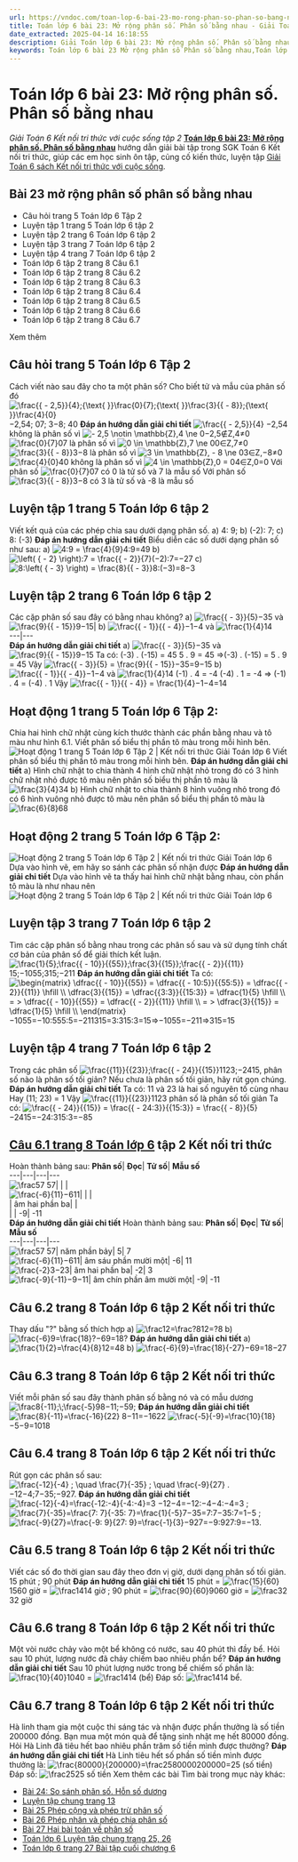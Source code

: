 ```yaml
---
url: https://vndoc.com/toan-lop-6-bai-23-mo-rong-phan-so-phan-so-bang-nhau-237555
title: Toán lớp 6 bài 23: Mở rộng phân số. Phân số bằng nhau - Giải Toán 6 Kết nối tri thức với cuộc sống tập 2 - VnDoc.com
date_extracted: 2025-04-14 16:18:55
description: Giải Toán lớp 6 bài 23: Mở rộng phân số. Phân số bằng nhau gồm lời giải chi tiết cho từng bài tập cho các em học sinh tham khảo luyện Giải Toán 6 Chương 6 sách Kết nối tri thức với cuộc sống tập 1.
keywords: Toán lớp 6 bài 23 Mở rộng phân số Phân số bằng nhau,Toán lớp 6 trang 8 tập 2 kết nối tri thức,Giải Toán 6 kết nối tri thức bài 23 trang 8,toán lớp 6 kết nối tri thức trang 8,toán 6,toán lớp 6,giải toán lớp 6,giải toán 6,toán lớp 6 kết nối tri thức,toán 6 kết nối tri thức,giải toán 6 tập 1 kết nối tri thức,giải toán 6 trang 8 Kết nối tri thức,Toán lớp 6 trang 8 kết nối tri thức,Mở rộng phân số Phân số bằng nhau,bài 23 mở rộng phân số phân số bằng nhau,toán lớp 6 bài 23
---
```


# Toán lớp 6 bài 23: Mở rộng phân số. Phân số bằng nhau
 _Giải Toán 6 Kết nối tri thức với cuộc sống tập 2_
[**Toán lớp 6 bài 23: Mở rộng phân số. Phân số bằng nhau**](<https://vndoc.com/toan-lop-6-bai-23-mo-rong-phan-so-phan-so-bang-nhau-237555>) hướng dẫn giải bài tập trong SGK Toán 6 Kết nối tri thức, giúp các em học sinh ôn tập, củng cố kiến thức, luyện tập [Giải Toán 6 sách Kết nối tri thức với cuộc sống](<https://vndoc.com/mon-toan-lop6>).
## **Bài 23 mở rộng phân số phân số bằng nhau**
  * Câu hỏi trang 5 Toán lớp 6 Tập 2
  * Luyện tập 1 trang 5 Toán lớp 6 tập 2
  * Luyện tập 2 trang 6 Toán lớp 6 tập 2
  * Luyện tập 3 trang 7 Toán lớp 6 tập 2
  * Luyện tập 4 trang 7 Toán lớp 6 tập 2
  * Toán lớp 6 tập 2 trang 8 Câu 6.1
  * Toán lớp 6 tập 2 trang 8 Câu 6.2
  * Toán lớp 6 tập 2 trang 8 Câu 6.3
  * Toán lớp 6 tập 2 trang 8 Câu 6.4
  * Toán lớp 6 tập 2 trang 8 Câu 6.5
  * Toán lớp 6 tập 2 trang 8 Câu 6.6
  * Toán lớp 6 tập 2 trang 8 Câu 6.7

Xem thêm
## **Câu hỏi trang 5 Toán lớp 6 Tập 2**
Cách viết nào sau đây cho ta một phân số? Cho biết tử và mẫu của phân số đó
![\\frac{{ - 2,5}}{4};{\\text{  }}\\frac{0}{7};{\\text{   }}\\frac{3}{{ - 8}};{\\text{    }}\\frac{4}{0}](https://i.vdoc.vn/data/image/blank.png)−2,54; 07; 3−8; 40
**Đáp án hướng dẫn giải chi tiết**
![\\frac{{ - 2,5}}{4}](https://i.vdoc.vn/data/image/blank.png) −2,54 không là phân số vì ![- 2,5 \\notin \\mathbb{Z},4 \\ne 0](https://i.vdoc.vn/data/image/blank.png)−2,5∉Z,4≠0
![\\frac{0}{7}](https://i.vdoc.vn/data/image/blank.png)07 là phân số vì ![0 \\in \\mathbb{Z},7 \\ne 0](https://i.vdoc.vn/data/image/blank.png)0∈Z,7≠0
![\\frac{3}{{ - 8}}](https://i.vdoc.vn/data/image/blank.png)3−8 là phân số vì ![3 \\in \\mathbb{Z}, - 8 \\ne 0](https://i.vdoc.vn/data/image/blank.png)3∈Z,−8≠0
![\\frac{4}{0}](https://i.vdoc.vn/data/image/blank.png)40 không là phân số vì ![4 \\in \\mathbb{Z},0 = 0](https://i.vdoc.vn/data/image/blank.png)4∈Z,0=0
Với phân số ![\\frac{0}{7}](https://i.vdoc.vn/data/image/blank.png)07 có 0 là tử số và 7 là mẫu số
Với phân số ![\\frac{3}{{ - 8}}](https://i.vdoc.vn/data/image/blank.png)3−8 có 3 là tử số và -8 là mẫu số
## **Luyện tập 1 trang 5 Toán lớp 6 tập 2**
Viết kết quả của các phép chia sau dưới dạng phân số.
a\) 4: 9;
b\) \(-2\): 7;
c\) 8: \(-3\)
**Đáp án hướng dẫn giải chi tiết**
Biểu diễn các số dưới dạng phân số như sau:
a\) ![4:9 = \\frac{4}{9}](https://i.vdoc.vn/data/image/blank.png)4:9=49
b\) ![\\left\( { - 2} \\right\):7 = \\frac{{ - 2}}{7}](https://i.vdoc.vn/data/image/blank.png)\(−2\):7=−27
c\) ![8:\\left\( { - 3} \\right\) = \\frac{8}{{ - 3}}](https://i.vdoc.vn/data/image/blank.png)8:\(−3\)=8−3
## **Luyện tập 2 trang 6 Toán lớp 6 tập 2**
Các cặp phân số sau đây có bằng nhau không?
a\) ![\\frac{{ - 3}}{5}](https://i.vdoc.vn/data/image/blank.png)−35 và ![\\frac{9}{{ - 15}}](https://i.vdoc.vn/data/image/blank.png)9−15| b\) ![\\frac{{ - 1}}{{ - 4}}](https://i.vdoc.vn/data/image/blank.png)−1−4 và ![\\frac{1}{4}](https://i.vdoc.vn/data/image/blank.png)14  
---|---  
**Đáp án hướng dẫn giải chi tiết**
a\) ![\\frac{{ - 3}}{5}](https://i.vdoc.vn/data/image/blank.png)−35 và ![\\frac{9}{{ - 15}}](https://i.vdoc.vn/data/image/blank.png)9−15
Ta có:
\(-3\) . \(-15\) = 45
5 . 9 = 45
=>\(-3\) . \(-15\) = 5 . 9 = 45
Vậy ![\\frac{{ - 3}}{5} = \\frac{9}{{ - 15}}](https://i.vdoc.vn/data/image/blank.png)−35=9−15
b\) ![\\frac{{ - 1}}{{ - 4}}](https://i.vdoc.vn/data/image/blank.png)−1−4 và ![\\frac{1}{4}](https://i.vdoc.vn/data/image/blank.png)14
\(-1\) . 4 = -4
\(-4\) . 1 = -4
=> \(-1\) . 4 = \(-4\) . 1
Vậy ![\\frac{{ - 1}}{{ - 4}} = \\frac{1}{4}](https://i.vdoc.vn/data/image/blank.png)−1−4=14
## **Hoạt động 1 trang 5 Toán lớp 6 Tập 2:**
Chia hai hình chữ nhật cùng kích thước thành các phần bằng nhau và tô màu như hình 6.1.
Viết phân số biểu thị phần tô màu trong mỗi hình bên.
![Hoạt động 1 trang 5 Toán lớp 6 Tập 2 | Kết nối tri thức Giải Toán lớp 6](https://i.vdoc.vn/data/image/2023/12/30/bai-23-mo-rong-phan-so-phan-so-bang-nhau-11.png)
Viết phân số biểu thị phần tô màu trong mỗi hình bên.
**Đáp án hướng dẫn giải chi tiết**
a\) Hình chữ nhật to chia thành 4 hình chữ nhật nhỏ trong đó có 3 hình chữ nhật nhỏ được tô màu nên phân số biểu thị phần tô màu là ![\\frac{3}{4}](https://i.vdoc.vn/data/image/blank.png)34
b\) Hình chữ nhật to chia thành 8 hình vuông nhỏ trong đó có 6 hình vuông nhỏ được tô màu nên phân số biểu thị phần tô màu là ![\\frac{6}{8}](https://i.vdoc.vn/data/image/blank.png)68
## **Hoạt động 2 trang 5 Toán lớp 6 Tập 2:**
![Hoạt động 2 trang 5 Toán lớp 6 Tập 2 | Kết nối tri thức Giải Toán lớp 6](https://i.vdoc.vn/data/image/2023/12/30/bai-23-mo-rong-phan-so-phan-so-bang-nhau-14.png)
Dựa vào hình vẽ, em hãy so sánh các phân số nhận được
**Đáp án hướng dẫn giải chi tiết**
Dựa vào hình vẽ ta thấy hai hình chữ nhật bằng nhau, còn phần tô màu là như nhau nên ![Hoạt động 2 trang 5 Toán lớp 6 Tập 2 | Kết nối tri thức Giải Toán lớp 6](https://i.vdoc.vn/data/image/2023/12/30/bai-23-mo-rong-phan-so-phan-so-bang-nhau-15.png)
## **Luyện tập 3 trang 7 Toán lớp 6 tập 2**
Tìm các cặp phân số bằng nhau trong các phân số sau và sử dụng tính chất cơ bản của phân số để giải thích kết luận.
![\\frac{1}{5};\\frac{{ - 10}}{{55}};\\frac{3}{{15}};\\frac{{ - 2}}{{11}}](https://i.vdoc.vn/data/image/blank.png)15;−1055;315;−211
**Đáp án hướng dẫn giải chi tiết**
Ta có:
![\\begin{matrix}
  \\dfrac{{ - 10}}{{55}} = \\dfrac{{ - 10:5}}{{55:5}} = \\dfrac{{ - 2}}{{11}} \\hfill \\\\
  \\dfrac{3}{{15}} = \\dfrac{{3:3}}{{15:3}} = \\dfrac{1}{5} \\hfill \\\\
   =  > \\dfrac{{ - 10}}{{55}} = \\dfrac{{ - 2}}{{11}} \\hfill \\\\
   =  > \\dfrac{3}{{15}} = \\dfrac{1}{5} \\hfill \\\\ 
\\end{matrix}](https://i.vdoc.vn/data/image/blank.png)−1055=−10:555:5=−211315=3:315:3=15=>−1055=−211=>315=15
## **Luyện tập 4 trang 7 Toán lớp 6 tập 2**
Trong các phân số ![\\frac{{11}}{{23}};\\frac{{ - 24}}{{15}}](https://i.vdoc.vn/data/image/blank.png)1123;−2415, phân số nào là phân số tối giản?
Nếu chưa là phân số tối giản, hãy rút gọn chúng.
**Đáp án hướng dẫn giải chi tiết**
Ta có:
11 và 23 là hai số nguyên tố cùng nhau
Hay \(11; 23\) = 1
Vậy ![\\frac{{11}}{{23}}](https://i.vdoc.vn/data/image/blank.png)1123 phân số là phân số tối giản
Ta có: ![\\frac{{ - 24}}{{15}} = \\frac{{ - 24:3}}{{15:3}} = \\frac{{ - 8}}{5}](https://i.vdoc.vn/data/image/blank.png)−2415=−24:315:3=−85
## **[Câu 6.1 trang 8 Toán lớp 6](<https://vndoc.com/mon-toan-lop6>) tập 2 Kết nối tri thức**
Hoàn thành bảng sau:
**Phân số**| **Đọc**| **Tử số**| **Mẫu số**  
---|---|---|---  
![\\frac57](https://i.vdoc.vn/data/image/blank.png) 57| | |   
![\\frac{-6}{11}](https://i.vdoc.vn/data/image/blank.png)−611| | |   
| âm hai phần ba| |   
| | -9| -11  
**Đáp án hướng dẫn giải chi tiết**
Hoàn thành bảng sau:
**Phân số**| **Đọc**| **Tử số**| **Mẫu số**  
---|---|---|---  
![\\frac57](https://i.vdoc.vn/data/image/blank.png) 57| năm phần bảy| 5| 7  
![\\frac{-6}{11}](https://i.vdoc.vn/data/image/blank.png)−611| âm sáu phần mười một| -6| 11  
![\\frac{-2}3](https://i.vdoc.vn/data/image/blank.png)−23| âm hai phần ba| -2| 3  
![\\frac{-9}{-11}](https://i.vdoc.vn/data/image/blank.png)−9−11| âm chín phần âm mười một| -9| -11  
## Câu 6.2 trang 8 Toán lớp 6 tập 2 Kết nối tri thức
Thay dấu "?" bằng số thích hợp
a\) ![\\frac12=\\frac?8](https://i.vdoc.vn/data/image/blank.png)12=?8
b\) ![\\frac{-6}9=\\frac{18}?](https://i.vdoc.vn/data/image/blank.png)−69=18?
**Đáp án hướng dẫn giải chi tiết**
a\) ![\\frac{1}{2}=\\frac{4}{8}](https://i.vdoc.vn/data/image/blank.png)12=48
b\) ![\\frac{-6}{9}=\\frac{18}{-27}](https://i.vdoc.vn/data/image/blank.png)−69=18−27
## Câu 6.3 trang 8 Toán lớp 6 tập 2 Kết nối tri thức
Viết mỗi phân số sau đây thành phân số bằng nó và có mẫu dương
![\\frac8{-11};\\;\\frac{-5}9](https://i.vdoc.vn/data/image/blank.png)8−11;−59;
**Đáp án hướng dẫn giải chi tiết**
![\\frac{8}{-11}=\\frac{-16}{22}](https://i.vdoc.vn/data/image/blank.png) 8−11=−1622
![\\frac{-5}{-9}=\\frac{10}{18}](https://i.vdoc.vn/data/image/blank.png)−5−9=1018
## Câu 6.4 trang 8 Toán lớp 6 tập 2 Kết nối tri thức
Rút gọn các phân số sau:
![\\frac{-12}{-4} ; \\quad \\frac{7}{-35} ; \\quad \\frac{-9}{27} .](https://i.vdoc.vn/data/image/blank.png)−12−4;7−35;−927.
**Đáp án hướng dẫn giải chi tiết**
![\\frac{-12}{-4}=\\frac{-12:-4}{-4:-4}=3](https://i.vdoc.vn/data/image/blank.png) −12−4=−12:−4−4:−4=3 ;
![\\frac{7}{-35}=\\frac{7: 7}{-35: 7}=\\frac{1}{-5}](https://i.vdoc.vn/data/image/blank.png)7−35=7:7−35:7=1−5 ;
![\\frac{-9}{27}=\\frac{-9: 9}{27: 9}=\\frac{-1}{3}](https://i.vdoc.vn/data/image/blank.png)−927=−9:927:9=−13.
## Câu 6.5 trang 8 Toán lớp 6 tập 2 Kết nối tri thức
Viết các số đo thời gian sau đây theo đơn vị giờ, dưới dạng phân số tối giản. 15 phút ; 90 phút
**Đáp án hướng dẫn giải chi tiết**
15 phút = ![\\frac{15}{60}](https://i.vdoc.vn/data/image/blank.png)1560 giờ = ![\\frac14](https://i.vdoc.vn/data/image/blank.png)14 giờ ; 90 phút = ![\\frac{90}{60}](https://i.vdoc.vn/data/image/blank.png)9060 giờ = ![\\frac32](https://i.vdoc.vn/data/image/blank.png)32 giờ
## Câu 6.6 trang 8 Toán lớp 6 tập 2 Kết nối tri thức
Một vòi nước chảy vào một bể không có nước, sau 40 phút thì đầy bể. Hỏi sau 10 phút, lượng nước đã chảy chiếm bao nhiêu phần bể?
**Đáp án hướng dẫn giải chi tiết**
Sau 10 phút lượng nước trong bể chiếm số phần là:
![\\frac{10}{40}](https://i.vdoc.vn/data/image/blank.png)1040 = ![\\frac14](https://i.vdoc.vn/data/image/blank.png)14 \(bể\)
Đáp số: ![\\frac14](https://i.vdoc.vn/data/image/blank.png)14 bể.
## Câu 6.7 trang 8 Toán lớp 6 tập 2 Kết nối tri thức
Hà linh tham gia một cuộc thi sáng tác và nhận được phần thưởng là số tiền 200000 đồng. Bạn mua một món quà để tặng sinh nhật mẹ hết 80000 đồng. Hỏi Hà Linh đã tiêu hết bao nhiêu phần trăm số tiền mình được thưởng?
**Đáp án hướng dẫn giải chi tiết**
Hà Linh tiêu hết số phần số tiền mình được thưởng là:
![\\frac{80000}{200000}=\\frac25](https://i.vdoc.vn/data/image/blank.png)80000200000=25 \(số tiền\)
Đáp số: ![\\frac25](https://i.vdoc.vn/data/image/blank.png)25 số tiền
Xem thêm các bài Tìm bài trong mục này khác:
  * [Bài 24: So sánh phân số. Hỗn số dương](</toan-lop-6-bai-24-so-sanh-phan-so-hon-so-duong-237558>)
  * [ Luyện tập chung trang 13 ](</toan-lop-6-luyen-tap-chung-trang-13-ket-noi-tri-thuc-243447>)
  * [Bài 25 Phép cộng và phép trừ phân số](</toan-lop-6-bai-25-phep-cong-va-phep-tru-phan-so-243449>)
  * [Bài 26 Phép nhân và phép chia phân số ](</toan-lop-6-bai-26-phep-nhan-va-phep-chia-phan-so-244097>)
  * [Bài 27 Hai bài toán về phân số ](</toan-lop-6-bai-27-hai-bai-toan-ve-phan-so-ket-noi-tri-thuc-244104>)
  * [Toán lớp 6 Luyện tập chung trang 25, 26 ](</toan-lop-6-luyen-tap-chung-trang-25-ket-noi-tri-thuc-244111>)
  * [Toán lớp 6 trang 27 Bài tập cuối chương 6 ](</toan-lop-6-bai-tap-cuoi-chuong-6-trang-27-ket-noi-tri-thuc-244444>)

